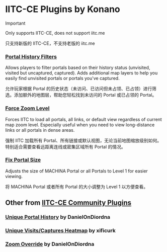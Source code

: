 # IITC-CE Plugins by Konano

> [!IMPORTANT]
> 
> Only supports IITC-CE, does not support iitc.me
> 
> 只支持新版的 IITC-CE，不支持老版的 iitc.me   

### [Portal History Filters](https://github.com/Konano/iitc-plugins/raw/main/portal-history-filters.user.js)

Allows players to filter portals based on their history status (unvisited, visited but uncaptured, captured). Adds additional map layers to help you easily find unvisited portals or portals you've captured.

允许玩家根据 Portal 的历史状态（未访问、已访问但未占领、已占领）进行筛选。添加额外的地图层，帮助您轻松找到未访问的 Portal 或已占领的 Portal。

### [Force Zoom Level](https://github.com/Konano/iitc-plugins/raw/main/force-zoomlevel.user.js)

Forces IITC to load all portals, all links, or default view regardless of current map zoom level. Especially useful when you need to view long-distance links or all portals in dense areas.

强制 IITC 加载所有 Portal、所有链接或默认视图，无论当前地图缩放级别如何。特别适合需要查看远距离连线或密集区域所有 Portal 的情况。

### [Fix Portal Size](https://github.com/Konano/iitc-plugins/raw/main/fix-portal-size.user.js)

Adjusts the size of MACHINA Portal or all Portals to Level 1 for easier viewing.

将 MACHINA Portal 或者所有 Portal 的大小调整为 Level 1 以方便查看。

## Other from [IITC-CE Community Plugins](https://github.com/IITC-CE/Community-plugins)

### [Unique Portal History](https://raw.githubusercontent.com/IITC-CE/Community-plugins/master/dist/DanielOnDiordna/uniqueportalhistory.user.js) by DanielOnDiordna

### [Unique Visits/Captures Heatmap](https://raw.githubusercontent.com/IITC-CE/Community-plugins/master/dist/xificurk/uniques-heatmap.user.js) by xificurk

### [Zoom Override](https://raw.githubusercontent.com/IITC-CE/Community-plugins/master/dist/DanielOnDiordna/zoom-override.user.js) by DanielOnDiordna
